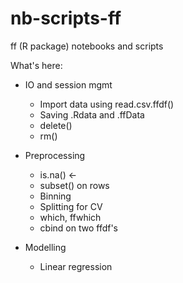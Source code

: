 # nb-scripts-ff
ff (R package) notebooks and scripts

What's here:

* IO and session mgmt
  - Import data using read.csv.ffdf()
  - Saving .Rdata and .ffData
  - delete()
  - rm()
  
* Preprocessing
  - is.na() <-
  - subset() on rows
  - Binning
  - Splitting for CV
  - which, ffwhich
  - cbind on two ffdf's
  
* Modelling
  - Linear regression
